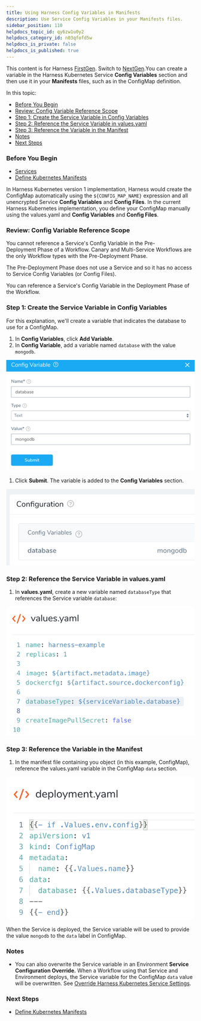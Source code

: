 ```yaml
---
title: Using Harness Config Variables in Manifests
description: Use Service Config Variables in your Manifests files.
sidebar_position: 110
helpdocs_topic_id: qy6zw1u0y2
helpdocs_category_id: n03qfofd5w
helpdocs_is_private: false
helpdocs_is_published: true
---
```


This content is for Harness [FirstGen](../../../getting-started/harness-first-gen-vs-harness-next-gen.md). Switch to [NextGen](https://docs.harness.io/category/qfj6m1k2c4).You can create a variable in the Harness Kubernetes Service **Config Variables** section and then use it in your **Manifests** files, such as in the ConfigMap definition.

In this topic:

* [Before You Begin](#before_you_begin)
* [Review: Config Variable Reference Scope](#review_config_variable_reference_scope)
* [Step 1: Create the Service Variable in Config Variables](#step_1_create_the_service_variable_in_config_variables)
* [Step 2: Reference the Service Variable in values.yaml](#step_2_reference_the_service_variable_in_values_yaml)
* [Step 3: Reference the Variable in the Manifest](#step_3_reference_the_variable_in_the_manifest)
* [Notes](#notes)
* [Next Steps](#next_steps)

### Before You Begin

* [Services](https://docs.harness.io/article/eb3kfl8uls-service-configuration)
* [Define Kubernetes Manifests](define-kubernetes-manifests.md)

In Harness Kubernetes version 1 implementation, Harness would create the ConfigMap automatically using the `${CONFIG_MAP_NAME}` expression and all unencrypted Service **Config Variables** and **Config Files**. In the current Harness Kubernetes implementation, you define your ConfigMap manually using the values.yaml and **Config Variables** and **Config Files**.

### Review: Config Variable Reference Scope

You cannot reference a Service's Config Variable in the Pre-Deployment Phase of a Workflow. Canary and Multi-Service Workflows are the only Workflow types with the Pre-Deployment Phase.

The Pre-Deployment Phase does not use a Service and so it has no access to Service Config Variables (or Config Files).

You can reference a Service's Config Variable in the Deployment Phase of the Workflow.

### Step 1: Create the Service Variable in Config Variables

For this explanation, we'll create a variable that indicates the database to use for a ConfigMap.

1. In **Config Variables**, click **Add Variable**.
2. In **Config Variable**, add a variable named `database` with the value `mongodb`.

![](./static/using-harness-config-variables-in-manifests-211.png)

1. Click **Submit**. The variable is added to the **Config Variables** section.

![](./static/using-harness-config-variables-in-manifests-212.png)

### Step 2: Reference the Service Variable in values.yaml

1. In **values.yaml**, create a new variable named `databaseType` that references the Service variable `database`:

![](./static/using-harness-config-variables-in-manifests-213.png)

### Step 3: Reference the Variable in the Manifest

1. In the manifest file containing you object (in this example, ConfigMap), reference the values.yaml variable in the ConfigMap `data` section.

![](./static/using-harness-config-variables-in-manifests-214.png)

When the Service is deployed, the Service variable will be used to provide the value `mongodb` to the `data` label in ConfigMap.

### Notes

* You can also overwrite the Service variable in an Environment **Service Configuration Override.** When a Workflow using that Service and Environment deploys, the Service variable for the ConfigMap `data` value will be overwritten. See [Override Harness Kubernetes Service Settings](override-harness-kubernetes-service-settings.md).

### Next Steps

* [Define Kubernetes Manifests](define-kubernetes-manifests.md)

